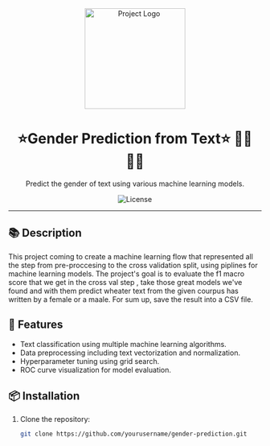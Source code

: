 <div align="center">
  <img src="project_logo.png" alt="Project Logo" width="200">
  <h1>⭐️Gender Prediction 
    from Text⭐️
    🕵️‍♀️🕵️‍♂️</h1>
</div>

<p align="center">
  Predict the gender of text using various machine learning models.
</p>

<p align="center">
  <img src="https://img.shields.io/badge/license-HIT-blue.svg" alt="License">
</p>

---

## 📚 Description

This project coming to create a machine learning flow that represented all the step
from pre-proccesing to the cross validation split, using piplines for machine learning models.
The project's goal is to evaluate the f1 macro score that we get in the cross val step , take those great models we've found and with them predict wheater text from the given courpus has written by a female or 
a maale.
For sum up, save the result into a CSV file.

## 🚀 Features

- Text classification using multiple machine learning algorithms.
- Data preprocessing including text vectorization and normalization.
- Hyperparameter tuning using grid search.
- ROC curve visualization for model evaluation.

## 📦 Installation

1. Clone the repository:
   ```bash
   git clone https://github.com/yourusername/gender-prediction.git
